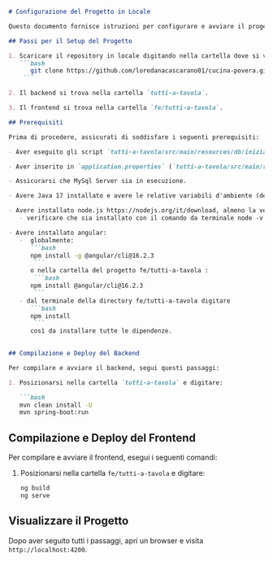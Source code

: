 ```markdown
# Configurazione del Progetto in Locale

Questo documento fornisce istruzioni per configurare e avviare il progetto in locale. Assicurati di seguire attentamente i passaggi descritti di seguito.

## Passi per il Setup del Progetto

1. Scaricare il repository in locale digitando nella cartella dove si vuole salvare il progetto:
   ```bash
      git clone https://github.com/loredanacascarano01/cucina-povera.git
    ```

2. Il backend si trova nella cartella `tutti-a-tavola`.

3. Il frontend si trova nella cartella `fe/tutti-a-tavola`.

## Prerequisiti

Prima di procedere, assicurati di soddisfare i seguenti prerequisiti:

- Aver eseguito gli script `tutti-a-tavola/src/main/resources/db/inizializzazione.sql`.

- Aver inserito in `application.properties` (`tutti-a-tavola/src/main/resources/application.properties`) i parametri della propria connessione.

- Assicurarsi che MySql Server sia in esecuzione.

- Avere Java 17 installato e avere le relative variabili d'ambiente (del path) aggiornate alla versione 17.

- Avere installato node.js https://nodejs.org/it/download, almeno la versione 18.14.1
   - verificare che sia installato con il comando da terminale node -v 

- Avere installato angular:
   -  globalmente:
      ```bash
      npm install -g @angular/cli@16.2.3
       ```
      o nella cartella del progetto fe/tutti-a-tavola :
       ```bash
      npm install @angular/cli@16.2.3
       ```
   - dal terminale della directory fe/tutti-a-tavola digitare
      ```bash
      npm install
       ```
      così da installare tutte le dipendenze.
    

## Compilazione e Deploy del Backend

Per compilare e avviare il backend, segui questi passaggi:

1. Posizionarsi nella cartella `tutti-a-tavola` e digitare:

   ```bash
   mvn clean install -U
   mvn spring-boot:run
   ```

## Compilazione e Deploy del Frontend

Per compilare e avviare il frontend, esegui i seguenti comandi:

1. Posizionarsi nella cartella `fe/tutti-a-tavola` e digitare:

   ```bash
   ng build
   ng serve
   ```

## Visualizzare il Progetto

Dopo aver seguito tutti i passaggi, apri un browser e visita `http://localhost:4200`.

